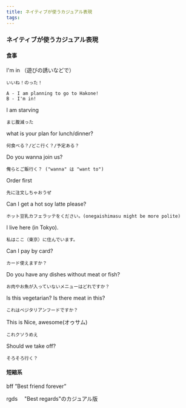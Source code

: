 ```yaml
---
title: ネイティブが使うカジュアル表現
tags: 
---
```


### ネイティブが使うカジュアル表現


#### 食事


I'm in  （遊びの誘いなどで）
    
    いいね！のった！

    A - I am planning to go to Hakone!
    B - I'm in!

I am starving  

    まじ腹減った


what is your plan for lunch/dinner?  

    何食べる？/どこ行く？/予定ある？


Do you wanna join us?  

    俺らとご飯行く？ ("wanna" は "want to")


Order first  

    先に注文しちゃおうぜ


Can I get a hot soy latte please?  

    ホット豆乳カフェラッテをください。(onegaishimasu might be more polite)


I live here (in Tokyo).  

    私はここ（東京）に住んでいます。


Can I pay by card?  

    カード使えますか？


Do you have any dishes without meat or fish?  

    お肉やお魚が入っていないメニューはどれですか？


Is this vegetarian? Is there meat in this?  

    これはベジタリアンフードですか？


This is Nice, awesome(オゥサム)  

    これクソうめえ


Should we take off?  

    そろそろ行く？


#### 短縮系


bff  ”Best friend forever”


rgds 　"Best regards"のカジュアル版